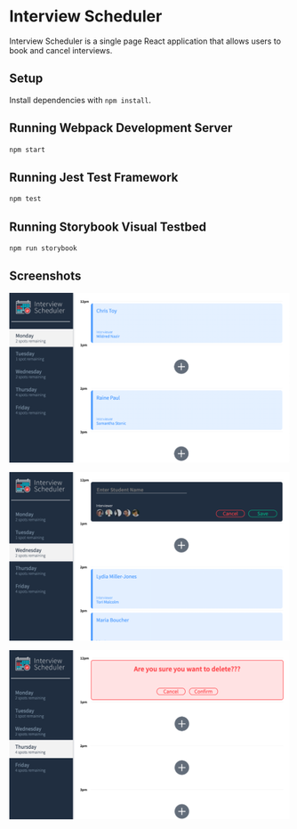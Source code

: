 # Interview Scheduler

Interview Scheduler is a single page React application that allows users to book and cancel interviews.



## Setup

Install dependencies with `npm install`.

## Running Webpack Development Server

```sh
npm start
```

## Running Jest Test Framework

```sh
npm test
```

## Running Storybook Visual Testbed

```sh
npm run storybook
```

## Screenshots

!['Appointment List'](https://github.com/christophertoy/scheduler/blob/master/docs/Appointment%20List.png?raw=true)

!['Adding a new interview'](https://github.com/christophertoy/scheduler/blob/master/docs/Add%20Interview.png?raw=true)

!['Cancelling an interivew'](https://github.com/christophertoy/scheduler/blob/master/docs/Cancel%20Interview.png?raw=true)